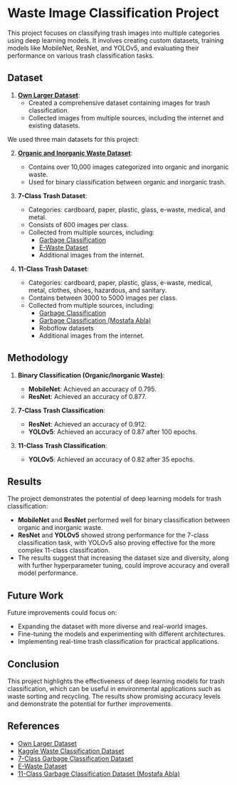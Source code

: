 # Waste Image Classification Project

This project focuses on classifying trash images into multiple categories using deep learning models. It involves creating custom datasets, training models like MobileNet, ResNet, and YOLOv5, and evaluating their performance on various trash classification tasks.

## Dataset

1. **[Own Larger Dataset]([https://www.dropbox.com/scl/fi/uwftk9pwbka66evt4sdf3/trash_classification_data.zip?rlkey=ntnhuvtmb4xyxr92zse99w7pa&st=n9tq5oh4&dl=0])**:
   - Created a comprehensive dataset containing images for trash classification.
   - Collected images from multiple sources, including the internet and existing datasets.

We used three main datasets for this project:

2. **[Organic and Inorganic Waste Dataset](https://www.kaggle.com/datasets/techsash/waste-classification-data)**:
   - Contains over 10,000 images categorized into organic and inorganic waste.
   - Used for binary classification between organic and inorganic trash.

3. **7-Class Trash Dataset**:
   - Categories: cardboard, paper, plastic, glass, e-waste, medical, and metal.
   - Consists of 600 images per class.
   - Collected from multiple sources, including:
     - [Garbage Classification](https://www.kaggle.com/datasets/asdasdasasdas/garbage-classification)
     - [E-Waste Dataset](https://www.kaggle.com/datasets/kaustubh2402/ewaste-dataset)
     - Additional images from the internet.

4. **11-Class Trash Dataset**:
   - Categories: cardboard, paper, plastic, glass, e-waste, medical, metal, clothes, shoes, hazardous, and sanitary.
   - Contains between 3000 to 5000 images per class.
   - Collected from multiple sources, including:
     - [Garbage Classification](https://www.kaggle.com/datasets/asdasdasasdas/garbage-classification)
     - [Garbage Classification (Mostafa Abla)](https://www.kaggle.com/datasets/mostafaabla/garbage-classification)
     - Roboflow datasets
     - Additional images from the internet.

## Methodology

1. **Binary Classification (Organic/Inorganic Waste)**:
   - **MobileNet**: Achieved an accuracy of 0.795.
   - **ResNet**: Achieved an accuracy of 0.877.

2. **7-Class Trash Classification**:
   - **ResNet**: Achieved an accuracy of 0.912.
   - **YOLOv5**: Achieved an accuracy of 0.87 after 100 epochs.

3. **11-Class Trash Classification**:
   - **YOLOv5**: Achieved an accuracy of 0.82 after 35 epochs.

## Results

The project demonstrates the potential of deep learning models for trash classification:
- **MobileNet** and **ResNet** performed well for binary classification between organic and inorganic waste.
- **ResNet** and **YOLOv5** showed strong performance for the 7-class classification task, with YOLOv5 also proving effective for the more complex 11-class classification.
- The results suggest that increasing the dataset size and diversity, along with further hyperparameter tuning, could improve accuracy and overall model performance.

## Future Work

Future improvements could focus on:
- Expanding the dataset with more diverse and real-world images.
- Fine-tuning the models and experimenting with different architectures.
- Implementing real-time trash classification for practical applications.

## Conclusion

This project highlights the effectiveness of deep learning models for trash classification, which can be useful in environmental applications such as waste sorting and recycling. The results show promising accuracy levels and demonstrate the potential for further improvements.

## References

- [Own Larger Dataset]([https://github.com/Atharva309/trash_classification_data.git](https://www.dropbox.com/scl/fi/uwftk9pwbka66evt4sdf3/trash_classification_data.zip?rlkey=ntnhuvtmb4xyxr92zse99w7pa&st=n9tq5oh4&dl=0))
- [Kaggle Waste Classification Dataset](https://www.kaggle.com/datasets/techsash/waste-classification-data)
- [7-Class Garbage Classification Dataset](https://www.kaggle.com/datasets/asdasdasasdas/garbage-classification)
- [E-Waste Dataset](https://www.kaggle.com/datasets/kaustubh2402/ewaste-dataset)
- [11-Class Garbage Classification Dataset (Mostafa Abla)](https://www.kaggle.com/datasets/mostafaabla/garbage-classification)
